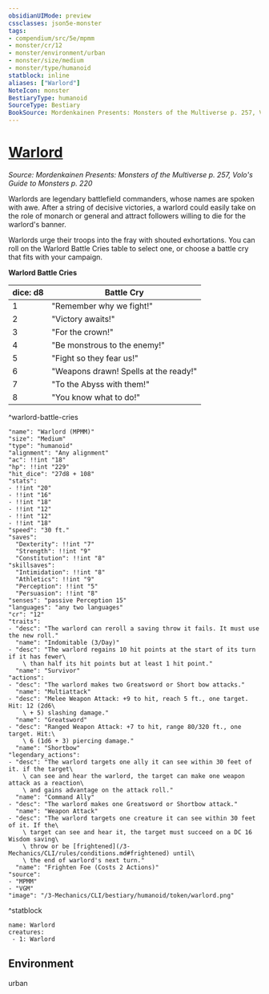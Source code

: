 ```yaml
---
obsidianUIMode: preview
cssclasses: json5e-monster
tags:
- compendium/src/5e/mpmm
- monster/cr/12
- monster/environment/urban
- monster/size/medium
- monster/type/humanoid
statblock: inline
aliases: ["Warlord"]
NoteIcon: monster
BestiaryType: humanoid
SourceType: Bestiary
BookSource: Mordenkainen Presents: Monsters of the Multiverse p. 257, Volo's Guide to Monsters p. 220
---
```

# [Warlord](3-Mechanics\CLI\bestiary\humanoid/warlord-mpmm.md)
*Source: Mordenkainen Presents: Monsters of the Multiverse p. 257, Volo's Guide to Monsters p. 220*  

Warlords are legendary battlefield commanders, whose names are spoken with awe. After a string of decisive victories, a warlord could easily take on the role of monarch or general and attract followers willing to die for the warlord's banner.

Warlords urge their troops into the fray with shouted exhortations. You can roll on the Warlord Battle Cries table to select one, or choose a battle cry that fits with your campaign.

**Warlord Battle Cries**

| dice: d8 | Battle Cry |
|----------|------------|
| 1 | "Remember why we fight!" |
| 2 | "Victory awaits!" |
| 3 | "For the crown!" |
| 4 | "Be monstrous to the enemy!" |
| 5 | "Fight so they fear us!" |
| 6 | "Weapons drawn! Spells at the ready!" |
| 7 | "To the Abyss with them!" |
| 8 | "You know what to do!" |
^warlord-battle-cries

```statblock
"name": "Warlord (MPMM)"
"size": "Medium"
"type": "humanoid"
"alignment": "Any alignment"
"ac": !!int "18"
"hp": !!int "229"
"hit_dice": "27d8 + 108"
"stats":
- !!int "20"
- !!int "16"
- !!int "18"
- !!int "12"
- !!int "12"
- !!int "18"
"speed": "30 ft."
"saves":
  "Dexterity": !!int "7"
  "Strength": !!int "9"
  "Constitution": !!int "8"
"skillsaves":
  "Intimidation": !!int "8"
  "Athletics": !!int "9"
  "Perception": !!int "5"
  "Persuasion": !!int "8"
"senses": "passive Perception 15"
"languages": "any two languages"
"cr": "12"
"traits":
- "desc": "The warlord can reroll a saving throw it fails. It must use the new roll."
  "name": "Indomitable (3/Day)"
- "desc": "The warlord regains 10 hit points at the start of its turn if it has fewer\
    \ than half its hit points but at least 1 hit point."
  "name": "Survivor"
"actions":
- "desc": "The warlord makes two Greatsword or Short bow attacks."
  "name": "Multiattack"
- "desc": "Melee Weapon Attack: +9 to hit, reach 5 ft., one target. Hit: 12 (2d6\
    \ + 5) slashing damage."
  "name": "Greatsword"
- "desc": "Ranged Weapon Attack: +7 to hit, range 80/320 ft., one target. Hit:\
    \ 6 (1d6 + 3) piercing damage."
  "name": "Shortbow"
"legendary_actions":
- "desc": "The warlord targets one ally it can see within 30 feet of it. if the target\
    \ can see and hear the warlord, the target can make one weapon attack as a reaction\
    \ and gains advantage on the attack roll."
  "name": "Command Ally"
- "desc": "The warlord makes one Greatsword or Shortbow attack."
  "name": "Weapon Attack"
- "desc": "The warlord targets one creature it can see within 30 feet of it. If the\
    \ target can see and hear it, the target must succeed on a DC 16 Wisdom saving\
    \ throw or be [frightened](/3-Mechanics/CLI/rules/conditions.md#frightened) until\
    \ the end of warlord's next turn."
  "name": "Frighten Foe (Costs 2 Actions)"
"source":
- "MPMM"
- "VGM"
"image": "/3-Mechanics/CLI/bestiary/humanoid/token/warlord.png"
```
^statblock

```encounter-table
name: Warlord
creatures:
 - 1: Warlord
```

## Environment

urban